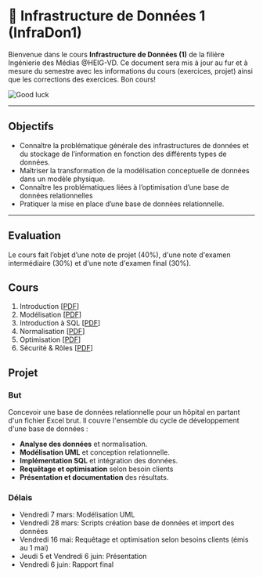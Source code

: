 # 📘 Infrastructure de Données 1 (InfraDon1)

Bienvenue dans le cours **Infrastructure de Données (1)** de la filière Ingénierie des Médias @HEIG-VD.
Ce document sera mis à jour au fur et à mesure du semestre avec les informations du cours (exercices, projet) ainsi que les corrections des exercices. Bon cours!

![Good luck](https://media.giphy.com/media/j1Xyt3DHfJcmk/giphy.gif)

---

## Objectifs

-   Connaître la problématique générale des infrastructures de données et du stockage de l’information en fonction des différents types de données.
-   Maîtriser la transformation de la modélisation conceptuelle de données dans un modèle physique.
-   Connaître les problématiques liées à l’optimisation d’une base de données relationnelles
-   Pratiquer la mise en place d’une base de données relationnelle.

---

## Evaluation

Le cours fait l’objet d’une note de projet (40%), d'une note d'examen intermédiaire (30%) et d'une note d'examen final (30%).

## Cours

1. Introduction [[PDF](https://github.com/MediaComem/comem-infradon-1/blob/main/cours/01-introduction.pdf)]
2. Modélisation [[PDF](https://github.com/MediaComem/comem-infradon-1/blob/main/cours/02-modelisation.pdf)]
3. Introduction à SQL [[PDF](https://github.com/MediaComem/comem-infradon-1/blob/main/cours/03-introduction-sql.pdf)]
4. Normalisation [[PDF](https://github.com/MediaComem/comem-infradon-1/blob/main/cours/04-normalisation.pdf)]
5. Optimisation [[PDF](https://github.com/MediaComem/comem-infradon-1/blob/main/cours/05-optimisation.pdf)]
6. Sécurité & Rôles [[PDF](https://github.com/MediaComem/comem-infradon-1/blob/main/cours/06-securite.pdf)]

## Projet

### But

Concevoir une base de données relationnelle pour un hôpital en partant d'un fichier Excel brut. Il couvre l'ensemble du cycle de développement d'une base de données :

-   **Analyse des données** et normalisation.
-   **Modélisation UML** et conception relationnelle.
-   **Implémentation SQL** et intégration des données.
-   **Requêtage et optimisation** selon besoin clients
-   **Présentation et documentation** des résultats.

### Délais

-   Vendredi 7 mars: Modélisation UML
-   Vendredi 28 mars: Scripts création base de données et import des données
-   Vendredi 16 mai: Requêtage et optimisation selon besoins clients (émis au 1 mai)
-   Jeudi 5 et Vendredi 6 juin: Présentation
-   Vendredi 6 juin: Rapport final
